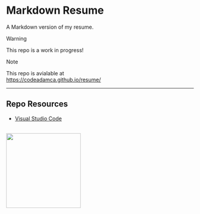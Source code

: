 # Markdown Resume

A Markdown version of my resume.

> [!Warning]  
> This repo is a work in progress!

> [!Note]  
> This repo is avialable at  
> https://codeadamca.github.io/resume/

***

## Repo Resources

* [Visual Studio Code](https://code.visualstudio.com/)

<br>
<a href="https://codeadam.ca">
<img src="https://cdn.codeadam.ca/images@1.0.0/codeadam-logo-coloured-horizontal.png" width="200">
</a>
